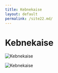 ```yaml
---
title: Kebnekaise
layout: default
permalink: /site22.md/
---
```

Kebnekaise
===========================================================================


![Kebnekaise](https://farm8.staticflickr.com/7329/9932754104_bcdd9d3e10_o.jpg)

![Kebnekaise](https://cdn.britannica.com/83/117983-050-DD7D33FF/Kebnekaise-mountain-range-Sweden.jpg)